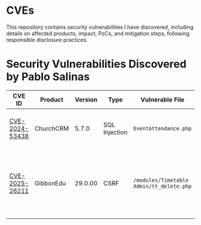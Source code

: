 # CVEs

This repository contains security vulnerabilities I have discovered, including details on affected products, impact, PoCs, and mitigation steps, following responsible disclosure practices.

# Security Vulnerabilities Discovered by Pablo Salinas

| CVE ID | Product | Version | Type | Vulnerable File | Affected Parameter | Impact | CVSS Score | Recommended Mitigation |
|--------|---------|---------|------|------------------|---------------------|--------|-------------|--------------------------|
| [CVE-2024-53438](https://nvd.nist.gov/vuln/detail/CVE-2024-53438) | ChurchCRM | 5.7.0 | SQL Injection | `EventAttendance.php` | `Event` | Allows arbitrary SQL command execution | **CVSS:3.1/AV:N/AC:L/PR:N/UI:N/S:U/C:H/I:H/A:H**<br>**9.8 - CRITICAL** | Use prepared statements and parameterized queries |
| [CVE-2025-26211](https://nvd.nist.gov/vuln/detail/CVE-2025-26211) | GibbonEdu | 29.0.00 | CSRF | `/modules/Timetable Admin/tt_delete.php` | `isActionAccessible` | CSRF vulnerability in versions prior to 29.0.00 | **CVSS:3.1/AV:N/AC:H/PR:N/UI:N/S:U/C:N/I:L/A:N**<br>**3.7 - LOW** | Implement anti-CSRF protections such as per-session tokens and verify the origin of incoming requests |

